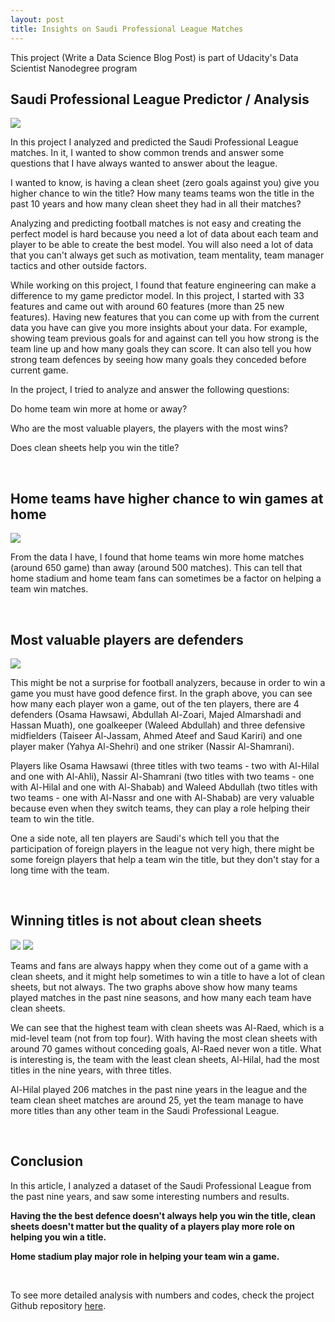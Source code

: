```yaml
---  
layout: post
title: Insights on Saudi Professional League Matches
---  
```


This project (Write a Data Science Blog Post) is part of Udacity's Data Scientist Nanodegree program    
  



  
  
  
  
<h2  align="left">Saudi Professional League Predictor / Analysis</h2>
  
  
![](https://alioh.github.io/images/2019-5-24/spl.png)

<p align="left">
In this project I analyzed and predicted the Saudi Professional League matches. In it, I wanted to show common trends and answer some questions that I have always wanted to answer about the league.<font size="1" color="white"> e</font>  
</p>
<p align="left">
I wanted to know, is having a clean sheet (zero goals against you) give you higher chance to win the title? How many teams teams won the title in the past 10 years and how many clean sheet they had in all their matches?<font size="1" color="white"> e</font>  
</p>
<p align="left">
Analyzing and predicting football matches is not easy and creating the perfect model is hard because you need a lot of data about each team and player to be able to create the best model. You will also need a lot of data that you can't always get such as motivation, team mentality, team manager tactics and other outside factors.<font size="1" color="white"> e</font>  
</p>
<p align="left">
While working on this project, I found that feature engineering can make a difference to my game predictor model. In this project, I started with 33 features and came out with around 60 features (more than 25 new features). Having new features that you can come up with from the current data you have can give you more insights about your data. For example, showing team previous goals for and against can tell you how strong is the team line up and how many goals they can score. It can also tell you how strong team defences by seeing how many goals they conceded before current game.<font size="1" color="white"> e</font>  
</p>
<p align="left">
In the project, I tried to analyze and answer the following questions:<font size="1" color="white"> e</font>  
</p>
<p align="left">
Do home team win more at home or away?<font size="1" color="white"> e</font>
</p>
<p align="left">
Who are the most valuable players, the players with the most wins?<font size="1" color="white"> e</font>
</p>
<p align="left">
Does clean sheets help you win the title?<font size="1" color="white"> e</font>
</p>
<br>

<h2 align="left">Home teams have higher chance to win games at home</h2>  

![](https://alioh.github.io/images/2019-5-24/g1.png)  

<p align="left">
From the data I have, I found that home teams win more home matches (around 650 game) than away (around 500 matches). This can tell that home stadium and home team fans can sometimes be a factor on helping a team win matches.<font size="1" color="white"> e</font>  
</p>

<br>

<h2 align="left">Most valuable players are defenders</h2>  

![](https://alioh.github.io/images/2019-5-24/g2.png)  

<p align="left">
This might be not a surprise for football analyzers, because in order to win a game you must have good defence first. In the graph above, you can see how many each player won a game, out of the ten players, there are 4 defenders (Osama Hawsawi, Abdullah Al-Zoari, Majed Almarshadi and Hassan Muath), one goalkeeper (Waleed Abdullah) and three defensive midfielders (Taiseer Al-Jassam, Ahmed Ateef and Saud Kariri) and one player maker (Yahya Al-Shehri) and one striker (Nassir Al-Shamrani).<font size="1" color="white"> e</font>
</p>
<p align="left">
Players like Osama Hawsawi (three titles with two teams - two with Al-Hilal and one with Al-Ahli), Nassir Al-Shamrani (two titles with two teams - one with Al-Hilal and one with Al-Shabab) and Waleed Abdullah (two titles with two teams - one with Al-Nassr and one with Al-Shabab) are very valuable because even when they switch teams, they can play a role helping their team to win the title.<font size="1" color="white"> e</font>
</p>
<p align="left">
One a side note, all ten players are Saudi's which tell you that the participation of foreign players in the league not very high, there might be some foreign players that help a team win the title, but they don't stay for a long time with the team.<font size="1" color="white"> e</font>
</p>

<br>

<h2 align="left">Winning titles is not about clean sheets</h2>

![](https://alioh.github.io/images/2019-5-24/g3-1.png) ![](https://alioh.github.io/images/2019-5-24/g3-2.png)  

<p align="left">
Teams and fans are always happy when they come out of a game with a clean sheets, and it might help sometimes to win a title to have a lot of clean sheets, but not always. The two graphs above show how many teams played matches in the past nine seasons, and how many each team have clean sheets.<font size="1" color="white"> e</font>  
</p>
<p align="left">
We can see that the highest team with clean sheets was Al-Raed, which is a mid-level team (not from top four). With having the most clean sheets with around 70 games without conceding goals, Al-Raed never won a title. What is interesting is, the team with the least clean sheets, Al-Hilal, had the most titles in the nine years, with three titles.<font size="1" color="white"> e</font>  
</p>
<p align="left">
Al-Hilal played 206 matches in the past nine years in the league and the team clean sheet matches are around 25, yet the team manage to have more titles than any other team in the Saudi Professional League.<font size="1" color="white"> e</font>
</p>

<br>

<h2 align="left">Conclusion</h2>  

<p align="left">
In this article, I analyzed a dataset of the Saudi Professional League from the past nine years, and saw some interesting numbers and results.<font size="1" color="white"> e</font>
</p>
<p align="left">
<b>Having the the best defence doesn't always help you win the title, clean sheets doesn't matter but the quality of a players play more role on helping you win a title.</b><font size="1" color="white"> e</font>
</p>
<p align="left">
<b>Home stadium play major role in helping your team win a game.</b><font size="1" color="white"> e</font>
</p>
<br>
<p align="left">

To see more detailed analysis with numbers and codes, check the project Github repository <a href='https://github.com/alioh/DSND-P4'>here</a>.<font size="1" color="white"> e</font>  

</p>
